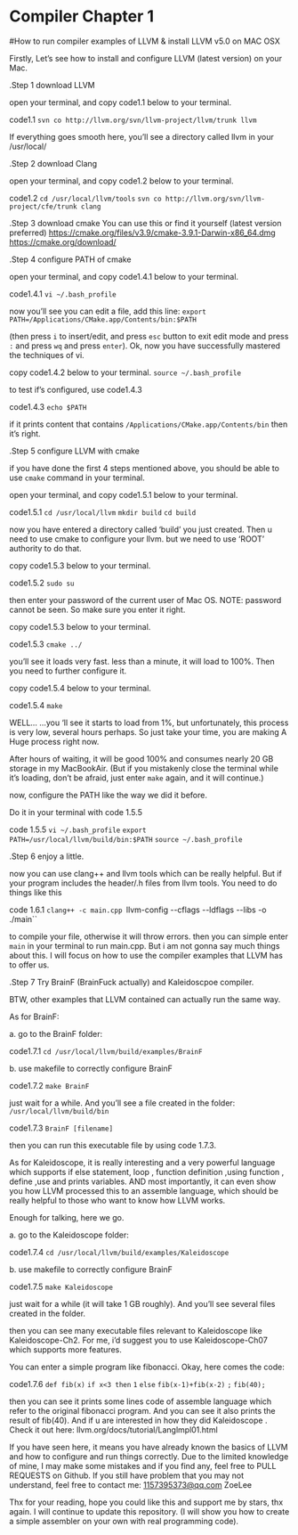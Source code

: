 # Compiler	Chapter 1

#How to run compiler examples of LLVM & install LLVM v5.0 on MAC OSX 


Firstly, Let’s see how to install and configure LLVM (latest version) on your Mac.

.Step	1	download LLVM 

open your terminal, and copy code1.1 below to your terminal.
	
code1.1
`svn co http://llvm.org/svn/llvm-project/llvm/trunk llvm`

If everything goes smooth here, you’ll see a directory called llvm in your /usr/local/

.Step	2	download Clang 

open your terminal, and copy code1.2 below to your terminal.

code1.2
`cd /usr/local/llvm/tools`
`svn co http://llvm.org/svn/llvm-project/cfe/trunk clang`

.Step	3	download cmake
You can use this or find it yourself (latest version preferred)
https://cmake.org/files/v3.9/cmake-3.9.1-Darwin-x86_64.dmg
https://cmake.org/download/

.Step	4	configure PATH of cmake

open your terminal, and copy code1.4.1 below to your terminal.

code1.4.1
`vi ~/.bash_profile`	

now you’ll see you can edit a file, add this line: 
`export PATH=/Applications/CMake.app/Contents/bin:$PATH`

(then press `i` to insert/edit, and press `esc` button to exit edit mode and press `:` and press `wq` and press `enter`). Ok, now you have  successfully mastered the techniques of vi.

copy code1.4.2 below to your terminal.
`source ~/.bash_profile`

to test if’s configured, use code1.4.3

code1.4.3
`echo $PATH`

if it prints content that contains `/Applications/CMake.app/Contents/bin` then it’s right.

.Step	5	configure LLVM with cmake

if you have done the first 4 steps mentioned above, you should be able to use `cmake` command in your terminal. 

open your terminal, and copy code1.5.1 below to your terminal.

code1.5.1
`cd /usr/local/llvm`
`mkdir build`
`cd build`


now you have entered a directory called ‘build’ you just created. Then u need to use cmake to configure your llvm. but  we need to use ‘ROOT’ authority to do that.

copy code1.5.3 below to your terminal.

code1.5.2
`sudo su`

then enter your password of the current user of Mac OS. NOTE: password cannot be seen. So make sure you enter it right.

copy code1.5.3 below to your terminal.

code1.5.3
`cmake ../`

you’ll see it loads very fast. less than a minute, it will load to 100%. Then you need to further configure it.

copy code1.5.4 below to your terminal.

code1.5.4
`make`

WELL… …you ‘ll see it starts to load from 1%, but unfortunately, this process is very low, several hours perhaps. So just take your time, you are making A Huge process right now.

After hours of waiting, it will be good 100% and consumes nearly 20 GB storage in my MacBookAir. (But if you mistakenly close the terminal while it’s loading, don’t be afraid, just enter `make` again, and it will continue.)

now, configure the PATH like the way we did it before.
  
Do it in your terminal with code 1.5.5

code 1.5.5
`vi ~/.bash_profile`
`export PATH=/usr/local/llvm/build/bin:$PATH`
`source ~/.bash_profile`

.Step	6	enjoy a little.

now you can use clang++ and llvm tools which can be really helpful. But if your program includes the header/.h files from llvm tools. You need to do things like this 

code 1.6.1
`clang++ -c main.cpp `llvm-config --cflags --ldflags --libs -o ./main``

to compile your file, otherwise it will throw errors. 
then you can simple enter `main` in your terminal to run main.cpp.
But i am not gonna say much things about this. I will focus on how to use the compiler examples that LLVM has to offer us.


.Step	7	Try BrainF (BrainFuck actually) and Kaleidoscpoe compiler. 

BTW, other examples that LLVM contained can actually run the same way.



As for BrainF:

a. go to the BrainF folder:

code1.7.1
`cd /usr/local/llvm/build/examples/BrainF`

b. use makefile to correctly configure BrainF

code1.7.2
`make BrainF`

just wait for a while. And you’ll see a file created in the folder:
`/usr/local/llvm/build/bin`

code1.7.3 
`BrainF [filename]`

then you can run this executable file by using code 1.7.3.


As for Kaleidoscope, it is really interesting and a very powerful language which supports if else statement, loop , function definition ,using function , define ,use and prints variables.	AND most importantly, it can even show you how LLVM processed this to an assemble language, which should be really helpful to those who want to know how LLVM works.

Enough for talking, here we go. 

a. go to the Kaleidoscope folder:

code1.7.4
`cd /usr/local/llvm/build/examples/Kaleidoscope`

b. use makefile to correctly configure BrainF

code1.7.5
`make Kaleidoscope`

just wait for a while (it will take 1 GB roughly). And you’ll see several files created in the folder.

then you can see many executable files relevant to Kaleidoscope like Kaleidoscope-Ch2.
For me, i’d suggest you to use Kaleidoscope-Ch07 which supports more features.

You can enter a simple program like fibonacci.
Okay, here comes the code:

code1.7.6
`def fib(x)`
`if x<3 then`
`1`
`else`
`fib(x-1)+fib(x-2)`
`;`
`fib(40);`


then you can see it prints some lines code of assemble language which refer to the original fibonacci program.
And you can see it also prints  the result of fib(40).
And if u are interested in how they did Kaleidoscope . Check it out here: 
llvm.org/docs/tutorial/Langlmpl01.html


If you have seen here, it means you have already known the basics of LLVM and how to configure and run things correctly. Due to the limited knowledge of mine, I may make some mistakes and if you find any, feel free to PULL REQUESTS on Github. If you still have problem that you may not understand, feel free to contact me:	1157395373@qq.com	ZoeLee

Thx for your reading, hope you could like this and support me by stars, thx again.
I will continue to update this repository. (I will show you how to create a simple assembler on your own with real programming code).














 
 


















	
